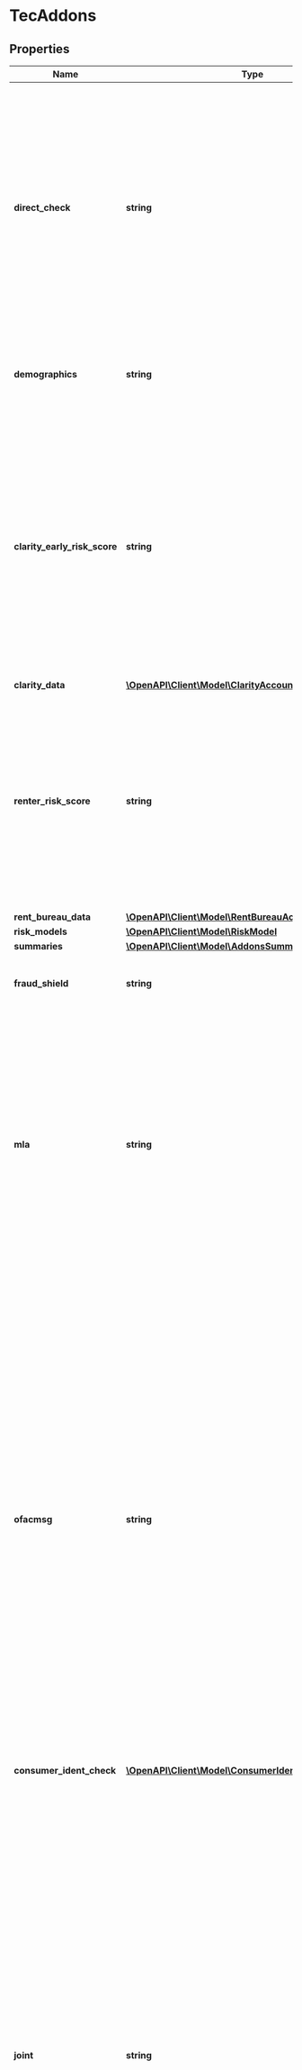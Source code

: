 # TecAddons

## Properties
Name | Type | Description | Notes
------------ | ------------- | ------------- | -------------
**direct_check** | **string** | Send back subscriber information on the credit profile. When set to Y indicates that subscriber and court names, addresses, and phone numbers who have reported data on the consumer&#39;s profile will be sent back on the response. | [optional] 
**demographics** | **string** | Indicates the type of demographic data that should be returned back. | [optional] 
**clarity_early_risk_score** | **string** | Y.  Returns Clarity&#39;s 90 day Clear Early Risk Score (CERS) which predict the risk of a consumer going 90 days past due in first 12 months of a traditional bureau trade. This can be omitted if Clarity Early Risk Score is not needed. | [optional] 
**clarity_data** | [**\OpenAPI\Client\Model\ClarityAccountData**](ClarityAccountData.md) |  | [optional] 
**renter_risk_score** | **string** | Y.  Returns the rent Bureau&#39;s 90 day Rent Risk Score which predict the risk of a renter going 90 days past due in first 12 months of a rental lease. This can be omitted if Renter Risk Score is not needed. | [optional] 
**rent_bureau_data** | [**\OpenAPI\Client\Model\RentBureauAccountData**](RentBureauAccountData.md) |  | [optional] 
**risk_models** | [**\OpenAPI\Client\Model\RiskModel**](RiskModel.md) |  | [optional] 
**summaries** | [**\OpenAPI\Client\Model\AddonsSummaries**](AddonsSummaries.md) |  | [optional] 
**fraud_shield** | **string** | Y - Fraud Shield Product Option will be output | [optional] 
**mla** | **string** | Y - Trigger a screening process of taking the consumer data from an inquiry to match against the Dept of Defense MLA lists. Message codes 1203-1207 could be returned. Permissible Purpose with valid YOB required for getting this option. | [optional] 
**ofacmsg** | **string** | Y- Trigger a screening process of taking the consumer data from an inquiry to match against the OFAC (Office of Foreign Asset Control) and PLC (Palestinian Legislative Council) lists. A message 1202 NAME DOES NOT MATCH OFAC/PLC LIST will be printed on credit profile if the consumer is not found on either OFAC or PLC list. A message 1200 NAME MATCHES OFAC/PLC LIST will be printed on credit profile if the consumer is found on either OFAC or PLC list. | [optional] 
**consumer_ident_check** | [**\OpenAPI\Client\Model\ConsumerIdentifierCheckOptions**](ConsumerIdentifierCheckOptions.md) |  | [optional] 
**joint** | **string** | If specified as Y it means that the client is requesting a joint credit report. This is used to request the Dual or Joint Report. Two separate credit reports are returned?one on the primary applicant and one on the secondary applicant. The joint applicant should have the same current address as the primary applicant. Include as much information on the joint applicant as possible, including the surname if it is different from the primary applicant. If NOt specified or N it means that a joint report is NOT being requested. | [optional] 
**payment_history84** | **string** | Y.  84 month payment history is requested instead of the 25 month history. This can be omitted if 84 month history is not needed. | [optional] 

[[Back to Model list]](../README.md#documentation-for-models) [[Back to API list]](../README.md#documentation-for-api-endpoints) [[Back to README]](../README.md)


